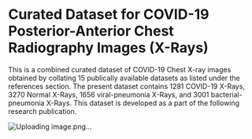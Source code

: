# Curated Dataset for COVID-19 Posterior-Anterior Chest Radiography Images (X-Rays)

This is a combined curated dataset of COVID-19 Chest X-ray images obtained by collating 15 publically available datasets as listed under the references section. The present dataset contains 1281 COVID-19 X-Rays, 3270 Normal X-Rays, 1656 viral-pneumonia X-Rays, and 3001 bacterial-pneumonia X-Rays. This dataset is developed as a part of the following research publication.

![Uploading image.png…]()
